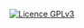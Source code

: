 [![Licence GPLv3](http://img.shields.io/badge/license-GPLv3-yellow.svg)](http://www.gnu.org/licenses/quick-guide-gplv3.fr.html)

